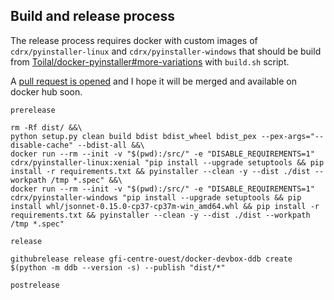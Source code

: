 ## Build and release process

The release process requires docker with custom images of `cdrx/pyinstaller-linux` and `cdrx/pyinstaller-windows` that 
should be build from [Toilal/docker-pyinstaller#more-variations](https://github.com/Toilal/docker-pyinstaller/tree/more-variations) with `build.sh` script.

A [pull request is opened](https://github.com/cdrx/docker-pyinstaller/pull/90) and I hope it will be merged and available on docker hub soon.

```
prerelease

rm -Rf dist/ &&\
python setup.py clean build bdist bdist_wheel bdist_pex --pex-args="--disable-cache" --bdist-all &&\
docker run --rm --init -v "$(pwd):/src/" -e "DISABLE_REQUIREMENTS=1" cdrx/pyinstaller-linux:xenial "pip install --upgrade setuptools && pip install -r requirements.txt && pyinstaller --clean -y --dist ./dist --workpath /tmp *.spec" &&\
docker run --rm --init -v "$(pwd):/src/" -e "DISABLE_REQUIREMENTS=1" cdrx/pyinstaller-windows "pip install --upgrade setuptools && pip install whl/jsonnet-0.15.0-cp37-cp37m-win_amd64.whl && pip install -r requirements.txt && pyinstaller --clean -y --dist ./dist --workpath /tmp *.spec"

release

githubrelease release gfi-centre-ouest/docker-devbox-ddb create $(python -m ddb --version -s) --publish "dist/*"

postrelease
```
